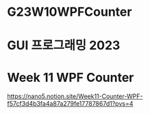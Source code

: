 # G23W10WPFCounter

# GUI 프로그래밍 2023
# Week 11 WPF Counter

https://nano5.notion.site/Week11-Counter-WPF-f57cf3d4b3fa4a87a279fe17787867d1?pvs=4
